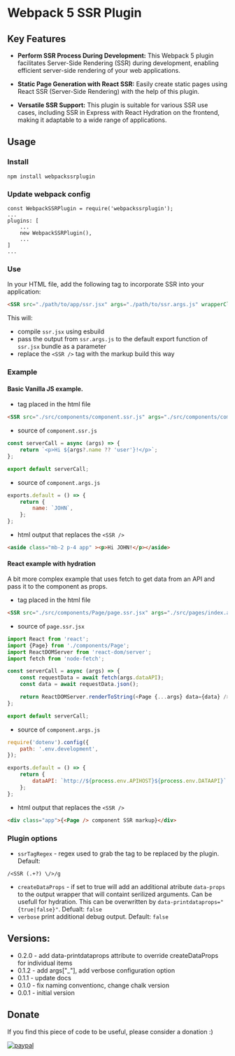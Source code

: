 # Webpack 5 SSR Plugin

## Key Features

- **Perform SSR Process During Development:** This Webpack 5 plugin facilitates Server-Side Rendering (SSR) during development, enabling efficient server-side rendering of your web applications.
  
- **Static Page Generation with React SSR:** Easily create static pages using React SSR (Server-Side Rendering) with the help of this plugin.

- **Versatile SSR Support:** This plugin is suitable for various SSR use cases, including SSR in Express with React Hydration on the frontend, making it adaptable to a wide range of applications.

## Usage

### Install
```
npm install webpackssrplugin
```

### Update webpack config
```
const WebpackSSRPlugin = require('webpackssrplugin');
...
plugins: [
    ...
    new WebpackSSRPlugin(),
    ...
]
...
```

### Use

In your HTML file, add the following tag to incorporate SSR into your application:

```html
<SSR src="./path/to/app/ssr.jsx" args="./path/to/ssr.args.js" wrapperClass="app" wrapperTag="div" />
```

This will:
* compile ```ssr.jsx``` using esbuild 
* pass the output from ```ssr.args.js``` to the default export function of ```ssr.jsx``` bundle as a parameter
* replace the ```<SSR />``` tag with the markup build this way

### Example
#### Basic Vanilla JS example.
* tag placed in the html file
```html
<SSR src="./src/components/component.ssr.js" args="./src/components/component.args.js" wrapperClass="mb-2 p-4 app" wrapperTag="aside" />
```
* source of ```component.ssr.js```
```js
const serverCall = async (args) => {
    return `<p>Hi ${args?.name ?? 'user'}!</p>`;
};

export default serverCall;
```
* source of ```component.args.js```
```js
exports.default = () => {
    return {
        name: `JOHN`,
    };
};
```
* html output that replaces the ```<SSR />```
```html
<aside class="mb-2 p-4 app" ><p>Hi JOHN!</p></aside>
```

#### React example with hydration
A bit more complex example that uses fetch to get data from an API and pass it to the component as props.

* tag placed in the html file
```html
<SSR src="./src/components/Page/page.ssr.jsx" args="./src/pages/index.args.js" wrapperClass="app" wrapperTag="div" />
```
* source of ```page.ssr.jsx```
```js
import React from 'react';
import {Page} from './components/Page';
import ReactDOMServer from 'react-dom/server';
import fetch from 'node-fetch';

const serverCall = async (args) => {
    const requestData = await fetch(args.dataAPI);
    const data = await requestData.json();

    return ReactDOMServer.renderToString(<Page {...args} data={data} />);
};

export default serverCall;

```
* source of ```component.args.js```
```js
require('dotenv').config({
    path: '.env.development',
});

exports.default = () => {
    return {
        dataAPI: `http://${process.env.APIHOST}${process.env.DATAAPI}`
    };
};
```
* html output that replaces the ```<SSR />```
```html
<div class="app">{<Page /> component SSR markup}</div>
```

### Plugin options
* ```ssrTagRegex``` - regex used to grab the tag to be replaced by the plugin. Default: 
```regex
/<SSR (.+?) \/>/g
```
* ```createDataProps``` - if set to true will add an additional atribute ```data-props``` to the output wrapper that will containt serilized arguments. Can be usefull for hydration. This can be overwritten by ```data-printdataprops="{true|false}"```. Defualt: ```false```
* ```verbose``` print additional debug output. Default: ```false```

## Versions:
* 0.2.0 - add data-printdataprops attribute to override createDataProps for individual items 
* 0.1.2 - add args["_"], add verbose configuration option
* 0.1.1 - update docs
* 0.1.0 - fix naming conventionc, change chalk version
* 0.0.1 - initial version

## Donate 
If you find this piece of code to be useful, please consider a donation :)

[![paypal](https://www.paypalobjects.com/en_US/i/btn/btn_donateCC_LG.gif)](https://www.paypal.com/donate?hosted_button_id=ZPSPDRNU99V4Y)